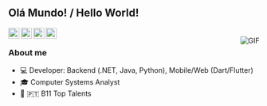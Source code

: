 ## Olá Mundo! / Hello World!

<a href="https://www.linkedin.com/in/mairamourabarbosa/">
  <img align="left" alt="Linkdin" width="22px" src="https://i.imgur.com/cwrwvQa.png" />
</a>

<a href="https://github.com/Mahdame">
  <img align="left" alt="Github" width="22px" src="https://i.imgur.com/POv6oeb.png" />
</a>

<a href="https://t.me/mairamourabarbosa">
  <img align="left" alt="Telegram" width="22px" src="https://i.imgur.com/MxKIWAh.png" />
</a>

<a href="https://maira.dev">
  <img align="left" alt="Website" width="22px" src="https://i.imgur.com/67Hsyia.png" />
</a>

<br />
<img align="right" alt="GIF" src="https://giffiles.alphacoders.com/297/2970.gif" />

### About me
- :computer: Developer: Backend (.NET, Java, Python), Mobile/Web (Dart/Flutter)
- 🎓 Computer Systems Analyst
- :briefcase: :portugal: B11 Top Talents
